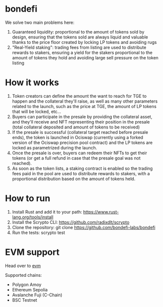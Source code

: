# bondefi

We solve two main problems here:

1. Guaranteed liquidity: proportional to the amount of tokens sold by design, ensuring that the tokens sold are always liquid and valuable thanks to the price floor created by locking LP tokens and avoiding rugs
2. "Real-Yield staking": trading fees from listing are used to distribute rewards to stakers, ensuring a yield for the stakers proportional to the amount of tokens they hold and avoiding large sell pressure on the token listing

# How it works

1. Token creators can define the amount the want to reach for TGE to happen and the collateral they'll raise, as well as many other parameters related to the launch, such as the price at TGE, the amount of LP tokens that will be locked, etc...
2. Buyers can participate in the presale by providing the collateral asset, and they'll receive and NFT representing their position in the presale (total collateral deposited and amount of tokens to be received)
3. If the presale is successful (collateral target reached before presale ends), the token is launched in Ociswap (currently using a forked version of the Ociswap precision pool contract) and the LP tokens are locked as parametrized during the launch.
4. Once the presale is over, buyers can redeem their NFTs to get their tokens (or get a full refund in case that the presale goal was not reached).
5. As soon as the token lists, a staking contract is enabled so the trading fees paid in the pool are used to distribute rewards to stakers, with a proportional distribution based on the amount of tokens held.

# How to run

1. Install Rust and add it to your path: https://www.rust-lang.org/tools/install
2. Install the Scrypto CLI: https://github.com/radixdlt/scrypto
3. Clone the repository: git clone https://github.com/bondefi-labs/bondefi
4. Run the tests: scrypto test

# EVM support

Head over to [evm](./packages/evm/)

Supported chains:

- Polygon Amoy
- Ethereum Sepolia
- Avalanche Fuji (C-Chain)
- BSC Testnet
